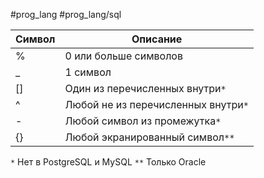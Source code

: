 #prog_lang #prog_lang/sql 

| Символ | Описание                            |
| ------ | ----------------------------------- |
| %      | 0 или больше символов               |
| _      | 1 символ                            |
| []     | Один из перечисленных внутри`*`     |
| ^      | Любой не из перечисленных внутри`*` |
| -      | Любой символ из промежутка`*`       |
| {}     | Любой экранированный символ`**`     |

`*` Нет в PostgreSQL и MySQL
`**` Только Oracle
